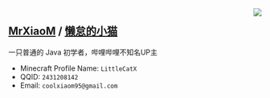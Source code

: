 <img align="right" src="https://github-readme-stats.vercel.app/api?username=mrxiaom&show_icons=true&title_color=00FFC6&text_color=F8F8FF&icon_color=fff000&bg_color=30,10111E,282A35&hide_border=true&locale=cn">

<h2><a href="https://github.com/MrXiaoM" target="_blank">MrXiaoM</a> / <a href="https://space.bilibili.com/330771760" target="_blank">懒怠的小猫</a></h2>



一只普通的 Java 初学者，哔哩哔哩不知名UP主  
* Minecraft Profile Name: `LittleCatX`  
* QQID: `2431208142`  
* Email: `coolxiaom95@gmail.com`
